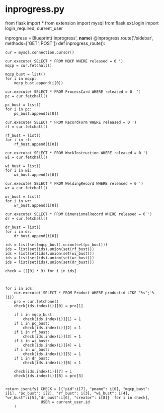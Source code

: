 # inprogress.py
from flask import *
from extension import mysql
from flask.ext.login import login_required, current_user

inprogress = Blueprint('inprogress', __name__)
@inprogress.route('/sidebar', methods=['GET','POST'])
def inprogress_route():

	cur = mysql.connection.cursor()
	
	cur.execute('SELECT * FROM MQCP WHERE released = 0 ')
	mqcp = cur.fetchall()

	mqcp_bust = list()
	for i in mqcp:
		mqcp_bust.append(i[0])

	cur.execute('SELECT * FROM ProcessCard WHERE released = 0  ')
	pc = cur.fetchall()

	pc_bust = list()
	for i in pc:
		pc_bust.append(i[0])

	cur.execute('SELECT * FROM RecordForm WHERE released = 0 ')
	rf = cur.fetchall()

	rf_bust = list()
	for i in rf:
		rf_bust.append(i[0])

	cur.execute('SELECT * FROM WorkInstruction WHERE released = 0 ')
	wi = cur.fetchall()

	wi_bust = list()
	for i in wi:
		wi_bust.append(i[0])

	cur.execute('SELECT * FROM WeldingRecord WHERE released = 0 ')
	wr = cur.fetchall()

	wr_bust = list()
	for i in wr:
		wr_bust.append(i[0])

	cur.execute('SELECT * FROM DimensionalRecord WHERE released = 0 ')
	dr = cur.fetchall()

	dr_bust = list()
	for i in dr:
		dr_bust.append(i[0])

	ids = list(set(mqcp_bust).union(set(pc_bust)))
	ids = list(set(ids).union(set(rf_bust)))
	ids = list(set(ids).union(set(wi_bust)))
	ids = list(set(ids).union(set(wr_bust)))
	ids = list(set(ids).union(set(dr_bust)))
	
	check = [([0] * 9) for i in ids]



	for i in ids:
		cur.execute('SELECT * FROM Product WHERE productid LIKE "%s";'% (i))
		pro = cur.fetchone()
		check[ids.index(i)][0] = pro[1]

		if i in mqcp_bust:
			check[ids.index(i)][1] = 1
		if i in pc_bust:
			check[ids.index(i)][2] = 1
		if i in rf_bust:
			check[ids.index(i)][3] = 1
		if i in wi_bust:
			check[ids.index(i)][4] = 1
		if i in wr_bust:
			check[ids.index(i)][5] = 1
		if i in dr_bust:
			check[ids.index(i)][6] = 1

		check[ids.index(i)][7] = i
		check[ids.index(i)][8] = pro[3]


	return jsonify(	CHECK = [{"pid":i[7], "pname": i[0], "mqcp_bust": i[1], "pc_bust": i[2], "rf_bust": i[3], "wi_bust": i[4], "wr_bust":i[5],"dr_bust":i[6], "creator": i[8]}  for i in check],
					USER = current_user.id
    	)


